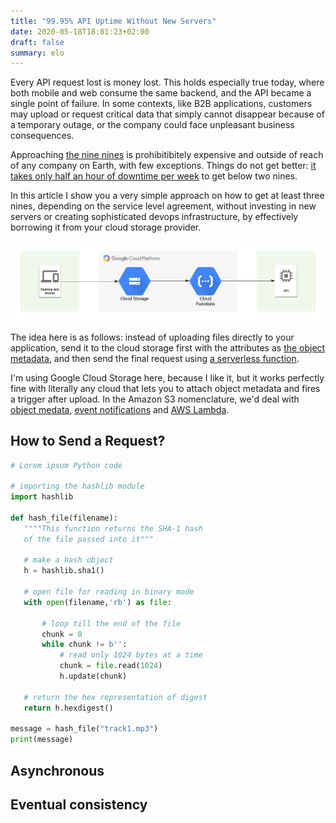```yaml
---
title: "99.95% API Uptime Without New Servers"
date: 2020-05-18T18:01:23+02:00
draft: false
summary: elo
---
```


Every API request lost is money lost.  This holds especially true today, where
both mobile and web consume the same backend, and the API became a single
point of failure. In some contexts, like B2B applications, customers may upload
or request critical data that simply cannot disappear because of a temporary
outage, or the company could face unpleasant business consequences.

Approaching [the nine nines](https://en.wikipedia.org/wiki/High_availability#%22Nines%22)
is prohibitibitely expensive and outside of reach of any company on Earth, with
few exceptions. Things do not get better: [it takes only half an hour of downtime per week](https://en.wikipedia.org/wiki/High_availability#Percentage_calculation) to get below two nines.

In this article I show you a very simple approach on how to get at least three
nines, depending on the service level agreement, without investing in new
servers or creating sophisticated devops infrastructure, by effectively
borrowing it from your cloud storage provider.

![Google Cloud Storage to Google Cloud Function to API](images/gcp-storage-func.png)

The idea here is as follows: instead of uploading files directly to your
application, send it to the cloud storage first with the attributes as
[the object metadata](https://cloud.google.com/storage/docs/metadata), and
then send the final request using [a serverless function](https://cloud.google.com/functions/docs/calling/storage).

I'm using Google Cloud Storage here, because I like it, but it works perfectly
fine with literally any cloud that lets you to attach object metadata and
fires a trigger after upload. In the Amazon S3 nomenclature, we'd deal with
[object medata](https://docs.aws.amazon.com/AmazonS3/latest/dev/UsingMetadata.html#object-metadata),
[event notifications](https://docs.aws.amazon.com/AmazonS3/latest/dev/NotificationHowTo.html) and
[AWS Lambda](https://aws.amazon.com/lambda/).

## How to Send a Request?

```python
# Lorem ipsum Python code

# importing the hashlib module
import hashlib

def hash_file(filename):
   """"This function returns the SHA-1 hash
   of the file passed into it"""

   # make a hash object
   h = hashlib.sha1()

   # open file for reading in binary mode
   with open(filename,'rb') as file:

       # loop till the end of the file
       chunk = 0
       while chunk != b'':
           # read only 1024 bytes at a time
           chunk = file.read(1024)
           h.update(chunk)

   # return the hex representation of digest
   return h.hexdigest()

message = hash_file("track1.mp3")
print(message)
```

## Asynchronous

## Eventual consistency
